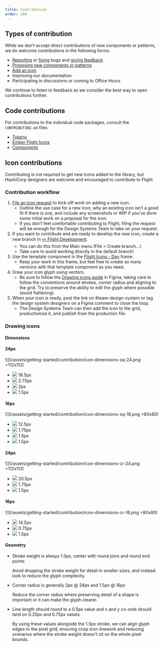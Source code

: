 ```yaml
---
title: Contribution
order: 104
---
```


## Types of contribution

While we don’t accept direct contributions of new components or patterns, we do welcome contributions in the following forms:

* [Reporting](https://github.com/hashicorp/design-system/issues/new/choose) or [fixing](#code-contributions) bugs and [giving feedback](https://docs.google.com/forms/d/e/1FAIpQLSdPShbSiUYgimppZeqWT99bVi6zLbKDThQUQTirH3RCj2okdg/viewform)
* [Proposing new components or patterns](https://docs.google.com/forms/d/e/1FAIpQLScpMXgrUTVT5fYriu4Pp48r4Nl_eCPluVnJLg0Yg3NXsRWvIA/viewform)
* [Add an icon](#icon-contributions)
* Improving our documentation
* Participating in discussions or coming to Office Hours

We continue to listen to feedback as we consider the best way to open contributions further.

## Code contributions

For contributions to the individual code packages, consult the `CONTRIBUTING.md` files.
* [Tokens](https://github.com/hashicorp/design-system/blob/main/packages/tokens/CONTRIBUTING.md)
* [Ember Flight Icons](https://github.com/hashicorp/design-system/blob/main/packages/ember-flight-icons/CONTRIBUTING.md)
* [Components](https://github.com/hashicorp/design-system/blob/main/packages/components/CONTRIBUTING.md)

## Icon contributions

Contributing is not required to get new icons added to the library, but HashiCorp designers are welcome and encouraged to contribute to Flight.

### Contribution workflow

1.  [File an icon request](https://docs.google.com/forms/d/e/1FAIpQLSc2wsaOaKHiVKPzk-FWlqwVdOjSmSuOU03XC5ZdJkHOcLDOEA/viewform) to kick-off work on adding a new icon.
    - Outline the use case for a new icon, why an existing icon isn’t a good fit if there is one, and include any screenshots or WIP if you’ve done some initial work on a proposal for the icon.
    - If you don’t feel comfortable contributing to Flight, filing the request will be enough for the Design Systems Team to take on your request.
2.  If you want to contribute and are ready to develop the new icon, create a new branch in [✏️ Flight Development](https://www.figma.com/file/MYiw4kiVpunIMMw0sBkE1t/%E2%9C%8F%EF%B8%8F-Flight-Development?node-id=1300%3A1385).
    - You can do this from the Main menu (File > Create branch...)
    - Take care to avoid working directly in the default branch!
3.  Use the template component in the [Flight Icons - Dev](https://www.figma.com/file/MYiw4kiVpunIMMw0sBkE1t/%E2%9C%8F%EF%B8%8F-Flight-Development?node-id=1300%3A1385) frame.
    - Keep your work in this frame, but feel free to create as many versions with that template component as you need.
4.  Draw your icon glyph using vectors.
    - Be sure to follow the [Drawing icons guide](https://www.figma.com/file/MYiw4kiVpunIMMw0sBkE1t/%E2%9C%8F%EF%B8%8F-Flight-Development?node-id=314%3A844) in Figma, taking care to follow the conventions around strokes, corner radius and aligning to the grid. Try to preserve the ability to edit the glyph where possible (avoid flattening).
5.  When your icon is ready, post the link on #team-design-system or tag the design system designers on a Figma comment to close the loop.
    - The Design Systems Team can then add the icon to the grid, productionize it, and publish from the production file.

### Drawing icons

#### Dimensions

#### 24px

![](/assets/getting-started/contribution/icon-dimensions-sq-24.png =112x112)

- ![](/assets/getting-started/contribution/icon-dimensions-helper-1.png) 18.5px
- ![](/assets/getting-started/contribution/icon-dimensions-helper-2.png) 2.75px
- ![](/assets/getting-started/contribution/icon-dimensions-helper-3.png) 2px
- ![](/assets/getting-started/contribution/icon-dimensions-helper-4.png) 1.5px

#### 16px

![](/assets/getting-started/contribution/icon-dimensions-sq-16.png =80x80)

- ![](/assets/getting-started/contribution/icon-dimensions-helper-1.png) 12.5px
- ![](/assets/getting-started/contribution/icon-dimensions-helper-2.png) 1.75px
- ![](/assets/getting-started/contribution/icon-dimensions-helper-3.png) 1.5px
- ![](/assets/getting-started/contribution/icon-dimensions-helper-4.png) 1.5px

#### 24px

![](/assets/getting-started/contribution/icon-dimensions-cr-24.png =112x112)

- ![](/assets/getting-started/contribution/icon-dimensions-helper-1.png) 20.5px
- ![](/assets/getting-started/contribution/icon-dimensions-helper-2.png) 1.75px
- ![](/assets/getting-started/contribution/icon-dimensions-helper-4.png) 1.5px

#### 16px

![](/assets/getting-started/contribution/icon-dimensions-cr-16.png =80x80)

- ![](/assets/getting-started/contribution/icon-dimensions-helper-1.png) 14.5px
- ![](/assets/getting-started/contribution/icon-dimensions-helper-2.png) 0.75px
- ![](/assets/getting-started/contribution/icon-dimensions-helper-4.png) 1.5px

#### Geometry

- Stroke weight is always 1.5px, center with round joins and round end points

  Avoid dropping the stroke weight for detail in smaller sizes, and instead look to reduce the glyph complexity.

- Corner radius is generally 2px @ 24px and 1.5px @ 16px

  Reduce the corner radius where preserving detail of a shape is important or it can make the glyph clearer.

- Line length should round to a 0.5px value and x and y co-ords should land on 0.25px and 0.75px values

  By using these values alongside the 1.5px stroke, we can align glyph edges to the pixel grid, ensuring crisp icon linework and reducing scenarios where the stroke weight doesn’t sit on the whole pixel bounds.

